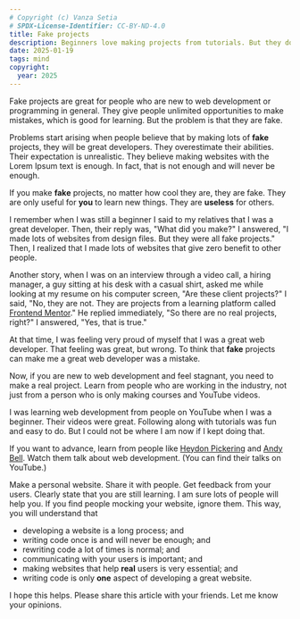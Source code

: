 ```yaml
---
# Copyright (c) Vanza Setia
# SPDX-License-Identifier: CC-BY-ND-4.0
title: Fake projects
description: Beginners love making projects from tutorials. But they do not realize that fake projects, in the end, are fake.
date: 2025-01-19
tags: mind
copyright:
  year: 2025
---
```


Fake projects are great for people who are new to web development or programming in general. They give people unlimited opportunities to make mistakes, which is good for learning. But the problem is that they are fake.

Problems start arising when people believe that by making lots of **fake** projects, they will be great developers. They overestimate their abilities. Their expectation is unrealistic. They believe making websites with the Lorem Ipsum text is enough. In fact, that is not enough and will never be enough.

If you make **fake** projects, no matter how cool they are, they are fake. They are only useful for **you** to learn new things. They are **useless** for others.

I remember when I was still a beginner I said to my relatives that I was a great developer. Then, their reply was, "What did you make?" I answered, "I made lots of websites from design files. But they were all fake projects." Then, I realized that I made lots of websites that give zero benefit to other people.

Another story, when I was on an interview through a video call, a hiring manager, a guy sitting at his desk with a casual shirt, asked me while looking at my resume on his computer screen, "Are these client projects?" I said, "No, they are not. They are projects from a learning platform called [Frontend Mentor](https://www.frontendmentor.io/profile/vanzasetia)." He replied immediately, "So there are no real projects, right?" I answered, "Yes, that is true."

At that time, I was feeling very proud of myself that I was a great web developer. That feeling was great, but wrong. To think that **fake** projects can make me a great web developer was a mistake.

Now, if you are new to web development and feel stagnant, you need to make a real project. Learn from people who are working in the industry, not just from a person who is only making courses and YouTube videos.

I was learning web development from people on YouTube when I was a beginner. Their videos were great. Following along with tutorials was fun and easy to do. But I could not be where I am now if I kept doing that.

If you want to advance, learn from people like [Heydon Pickering](https://heydonworks.com/) and [Andy Bell](https://bell.bz/). Watch them talk about web development. (You can find their talks on YouTube.)

Make a personal website. Share it with people. Get feedback from your users. Clearly state that you are still learning. I am sure lots of people will help you. If you find people mocking your website, ignore them. This way, you will understand that

- developing a website is a long process; and
- writing code once is and will never be enough; and
- rewriting code a lot of times is normal; and
- communicating with your users is important; and
- making websites that help **real** users is very essential; and
- writing code is only **one** aspect of developing a great website.

I hope this helps. Please share this article with your friends. Let me know your opinions.
